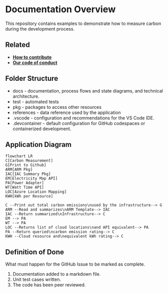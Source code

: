# Documentation Overview

This repository contains examples to demonstrate how to measure carbon during the development process.

## Related

- **[How to contribute](../CONTRIBUTING.md)**
- **[Our code of conduct](../CODE_OF_CONDUCT.md)**

## Folder Structure

- docs - documentation, process flows and state diagrams, and technical architecture.
- test - automated tests
- pkg - packages to access other resources
- references - data reference used by the application
- .vscode - configuration and recommendations for the VS Code IDE.
- .devcontainer - default configuration for GitHub codespaces or containerized development.

## Application Diagram

```mermaid
flowchart LR
C[Carbon Measurement]
G[Print to Github]
ARM[ARM Pkg]
IAC[IAC Summary Pkg]
EM[Electricity Map API]
PA[Power Adapter]
WT[Watt Time API]
LOC[Azure Location Mapping]
KWH[kWh per Resource]

C --Print out total carbon emissions\nused by the infrastructure--> G
ARM --Read and summarizes\nARM Template--> IAC
IAC --Return summarized\nInfrastructure--> C
EM --> PA
WT --> PA
LOC --Returns list of cloud locations\nand API equivalent--> PA
PA --Return queried\ncarbon emission rating--> C
KWH --Cloud resource and\nequivalent kWh rating--> C
```


## Definition of Done

What must happen for the GitHub Issue to be marked as complete.

1. Documentation added to a markdown file.
2. Unit test cases written.
3. The code has been peer reviewed.
